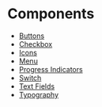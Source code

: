 # Components

- <a href="buttons">Buttons</a>
- <a href="checkbox">Checkbox</a>
- <a href="icons">Icons</a>
- <a href="menu">Menu</a>
- <a href="progress-indicators">Progress Indicators</a>
- <a href="switch">Switch</a>
- <a href="text-fields">Text Fields</a>
- <a href="typography">Typography</a>
